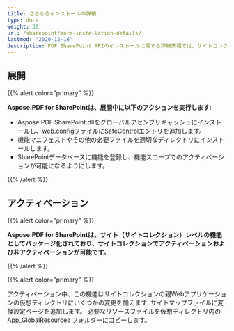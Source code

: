```yaml
---
title: さらなるインストールの詳細
type: docs
weight: 30
url: /sharepoint/more-installation-details/
lastmod: "2020-12-16"
description: PDF SharePoint APIのインストールに関する詳細情報では、サイトコレクションでの展開、アクティベーション、非アクティベーションの方法について説明します。
---
```


## **展開**

{{% alert color="primary" %}}

**Aspose.PDF for SharePointは、展開中に以下のアクションを実行します:**
- Aspose.PDF.SharePoint.dllをグローバルアセンブリキャッシュにインストールし、web.configファイルにSafeControlエントリを追加します。
- 機能マニフェストやその他の必要ファイルを適切なディレクトリにインストールします。
- SharePointデータベースに機能を登録し、機能スコープでのアクティベーションが可能になるようにします。

{{% /alert %}}


## **アクティベーション**

{{% alert color="primary" %}}

**Aspose.PDF for SharePointは、サイト（サイトコレクション）レベルの機能としてパッケージ化されており、サイトコレクションでアクティベーションおよび非アクティベーションが可能です。**

{{% /alert %}}

{{% alert color="primary" %}}

アクティベーション中、この機能はサイトコレクションの親Webアプリケーションの仮想ディレクトリにいくつかの変更を加えます: サイトマップファイルに変換設定ページを追加します。
 必要なリソースファイルを仮想ディレクトリ内の App_GlobalResources フォルダーにコピーします。